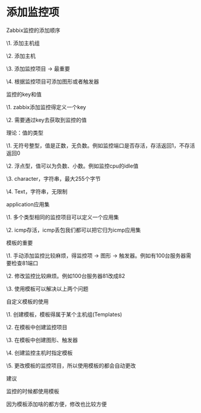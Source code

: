 # 添加监控项

Zabbix监控的添加顺序

\1.   添加主机组

\2.   添加主机

\3.   添加监控项目 -> 最重要

\4.   根据监控项目可添加图形或者触发器



监控的key和值

\1.   zabbix添加监控得定义一个key

\2.   需要通过key去获取到监控的值



理论：值的类型

\1.   无符号整型，值是正数，无负数。例如监控端口是否存活，存活返回1，不存活返回0

\2.   浮点型，值可以为负数、小数。例如监控cpu的idle值

\3.   character，字符串，最大255个字节

\4.   Text，字符串，无限制



application应用集

\1.   多个类型相同的监控项目可以定义一个应用集

\2.   icmp存活，icmp丢包我们都可以把它归为icmp应用集



模板的重要

\1.   手动添加监控比较麻烦，得监控项 -> 图形 -> 触发器。例如有100台服务器需要检查81端口

\2.   修改监控比较麻烦。例如100台服务器81改成82

\3.   使用模板可以解决以上两个问题



自定义模板的使用

\1.   创建模板，模板得属于某个主机组(Templates)

\2.   在模板中创建监控项目

\3.   在模板中创建图形、触发器

\4.   创建监控主机时指定模板

\5.   更改模板的监控项目，所以使用模板的都会自动更改

 

建议

监控的时候都使用模板

因为模板添加啥的都方便，修改也比较方便